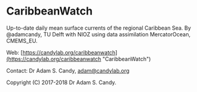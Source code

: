 # CaribbeanWatch

Up-to-date daily mean surface currents of the
regional Caribbean Sea. By @adamcandy, TU Delft with
NIOZ using data assimilation MercatorOcean, CMEMS_EU.

Web: [https://candylab.org/caribbeanwatch](https://candylab.org/caribbeanwatch "CaribbeanWatch")

Contact: Dr Adam S. Candy, [adam@candylab.org](mailto:adam@candylab.org)

Copyright (C) 2017-2018 Dr Adam S. Candy.
